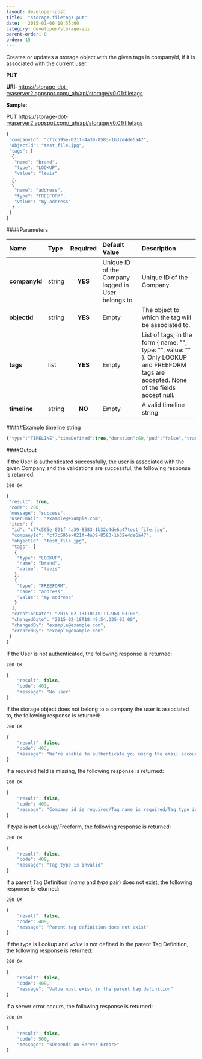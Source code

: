 ```yaml
---
layout: developer-post
title:  "storage.filetags.put"
date:   2015-01-06 10:55:00
category: developer/storage-api
parent-order: 0
order: 15
---
```


Creates or updates a storage object with the given tags in companyId, if it is associated with the current user.

**PUT**

**URI:** https://storage-dot-rvaserver2.appspot.com/_ah/api/storage/v0.01/filetags

**Sample:**

PUT https://storage-dot-rvaserver2.appspot.com/_ah/api/storage/v0.01/filetags

```javascript
{
 "companyId": "cf7c595e-021f-4a39-8583-1b32e4de6a47",
 "objectId": "test_file.jpg",
 "tags": [
  {
   "name": "brand",
   "type": "LOOKUP",
   "value": "levis"
  },
  {
   "name": "address",
   "type": "FREEFORM",
   "value": "my address"
  }
 ]
}
```

####Parameters

| Name    | Type   | Required | Default Value | Description |
|:--------|:-------|:--------:|:--------------|:------------|
| **companyId**  | string |  **YES**  | Unique ID of the Company logged in User belongs to. | Unique ID of the Company. |
| **objectId**  | string |  **YES**  | Empty | The object to which the tag will be associated to. |
| **tags**  | list |  **YES**  | Empty | List of tags, in the form { name: "", type: "", value: "" }. Only LOOKUP and FREEFORM tags are accepted. None of the fields accept null.
| **timeline**  | string |  **NO**  | Empty | A valid timeline string |

#####Example timeline string

```javascript
{"type":"TIMELINE","timeDefined":true,"duration":60,"pud":"false","trash":"false","carryon":"true","startDate":null,"endDate":null,"startTime":null,"endTime":null,"recurrenceOptions":null}
```

####Output

If the User is authenticated successfully, the user is associated with the given Company and the validations are successful, the following response is returned:

```200 OK```

```javascript
{
 "result": true,
 "code": 200,
 "message": "success",
 "userEmail": "example@example.com",
 "item": {
  "id": "cf7c595e-021f-4a39-8583-1b32e4de6a47test_file.jpg",
  "companyId": "cf7c595e-021f-4a39-8583-1b32e4de6a47",
  "objectId": "test_file.jpg",
  "tags": [
   {
    "type": "LOOKUP",
    "name": "brand",
    "value": "levis"
   },
   {
    "type": "FREEFORM",
    "name": "address",
    "value": "my address"
   }
  ],
  "creationDate": "2015-02-13T10:49:11.968-03:00",
  "changedDate": "2015-02-18T18:49:54.335-03:00",
  "changedBy": "example@example.com",
  "createdBy": "example@example.com"
 }
}
```

If the User is not authenticated, the following response is returned:

```200 OK```

```javascript
{
    "result": false,
    "code": 401,
    "message": "No user"
}
```

If the storage object does not belong to a company the user is associated to, the following response is returned:

```200 OK```

```javascript
{
    "result": false,
    "code": 403,
    "message": "We're unable to authenticate you using the email account example@example.com"
}
```

If a required field is missing, the following response is returned:

```200 OK```

```javascript
{
    "result": false,
    "code": 409,
    "message": "Company id is required/Tag name is required/Tag type is required/ObjectId is required"
}
```

If *type* is not Lookup/Freeform, the following response is returned:

```200 OK```

```javascript
{
    "result": false,
    "code": 409,
    "message": "Tag type is invalid"
}
```

If a parent Tag Definition (*name* and *type* pair) does not exist, the following response is returned:

```200 OK```

```javascript
{
    "result": false,
    "code": 409,
    "message": "Parent tag definition does not exist"
}
```

If the *type* is Lookup and *value* is not defined in the parent Tag Definition, the following response is returned:

```200 OK```

```javascript
{
    "result": false,
    "code": 409,
    "message": "Value must exist in the parent tag definition"
}
```

If a server error occurs, the following response is returned:

```200 OK```

```javascript
{
    "result": false,
    "code": 500,
    "message": "<Depends on Server Error>"
}
```
